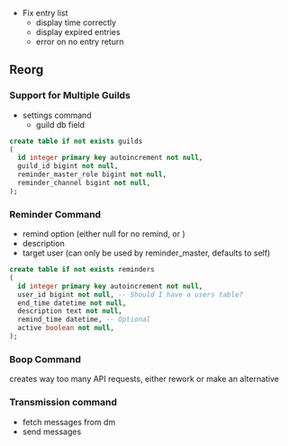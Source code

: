 - Fix entry list
  - display time correctly
  - display expired entries
  - error on no entry return


## Reorg

### Support for Multiple Guilds
- settings command
  - guild db field
```sql
create table if not exists guilds
(
  id integer primary key autoincrement not null,
  guild_id bigint not null,
  reminder_master_role bigint not null,
  reminder_channel bigint not null,
);

```

### Reminder Command
- remind option (either null for no remind, or )
- description
- target user (can only be used by reminder_master, defaults to self)
```sql
create table if not exists reminders
(
  id integer primary key autoincrement not null,
  user_id bigint not null, -- Should I have a users table?
  end_time datetime not null,
  description text not null,
  remind_time datetime, -- Optional
  active boolean not null,
);

```
### Boop Command
creates way too many API requests, either rework or make an alternative

### Transmission command
- fetch messages from dm
- send messages
